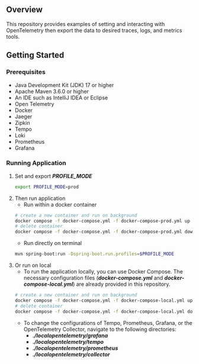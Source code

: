 ## Overview
This repository provides examples of setting and interacting with OpenTelemetry then export the data to desired traces, logs, and metrics tools. 

## Getting Started

### Prerequisites

- Java Development Kit (JDK) 17 or higher
- Apache Maven 3.6.0 or higher
- An IDE such as IntelliJ IDEA or Eclipse
- Open Telemetry
- Docker
- Jaeger
- Zipkin
- Tempo
- Loki
- Prometheus
- Grafana

### Running Application
1. Set and export ***PROFILE_MODE***
    ```sh
    export PROFILE_MODE=prod
   ```
2. Then run application
   * Run within a docker container
    ```sh
   # create a new container and run on background   
   docker compose -f docker-compose.yml -f docker-compose-prod.yml up -d
   # delete container
   docker compose -f docker-compose.yml -f docker-compose-prod.yml down
   ```
   * Run directly on terminal
    ```sh
    mvn spring-boot:run -Dspring-boot.run.profiles=$PROFILE_MODE
    ```
3. Or run on local
   * To run the application locally, you can use Docker Compose. The necessary configuration files (***docker-compose.yml*** and ***docker-compose-local.yml***) are already provided in this repository.
   ```sh
   # create a new container and run on background
   docker compose -f docker-compose.yml -f docker-compose-local.yml up -d
   # delete container
   docker compose -f docker-compose.yml -f docker-compose-local.yml down
    ```
   * To change the configurations of Tempo, Prometheus, Grafana, or the OpenTelemetry Collector, navigate to the following directories:
     - ***./localopentelemetry/grafana***
     - ***./localopentelemetry/tempo***
     - ***./localopentelemetry/prometheus***
     - ***./localopentelemetry/collector***